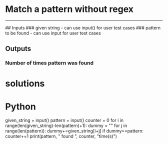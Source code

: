 # Match a pattern without regex
<hr>
## Inputs
### given string - can use input() for user test cases
### pattern to be found - can use input for user test cases

## Outputs
### Number of times pattern was found

# solutions

# Python

given_string = input()
pattern = input()
counter = 0
for i in range(len(given_string)-len(pattern)+1):
    dummy = ""
    for j in range(len(pattern)):
        dummy+=given_string[i+j]
    if dummy==pattern:
        counter+=1
print(pattern, " found ", counter, "time(s)")
